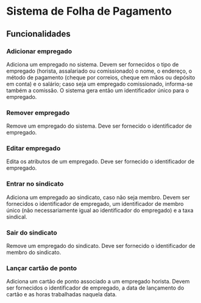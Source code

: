 # Sistema de Folha de Pagamento
## Funcionalidades
### Adicionar empregado
Adiciona um empregado no sistema. Devem ser fornecidos o tipo de empregado
(horista, assalariado ou comissionado) o nome, o endereço, o método de pagamento
(cheque por correios, cheque em mãos ou depósito em conta) e o salário; caso
seja um empregado comissionado, informa-se também a comissão. O sistema gera
então um identificador único para o empregado.
### Remover empregado
Remove um empregado do sistema. Deve ser fornecido o identificador de empregado.
### Editar empregado
Edita os atributos de um empregado. Deve ser fornecido o identificador de
empregado.
### Entrar no sindicato
Adiciona um empregado ao sindicato, caso não seja membro. Devem ser fornecidos o
identificador de empregado, um identificador de membro único (não
necessariamente igual ao identificador do empregado) e a taxa sindical.
### Sair do sindicato
Remove um empregado do sindicato. Deve ser fornecido o identificador de membro
do sindicato.
### Lançar cartão de ponto
Adiciona um cartão de ponto associado a um empregado horista. Devem ser
fornecidos o identificador de empregado, a data de lançamento do cartão e as
horas trabalhadas naquela data.
